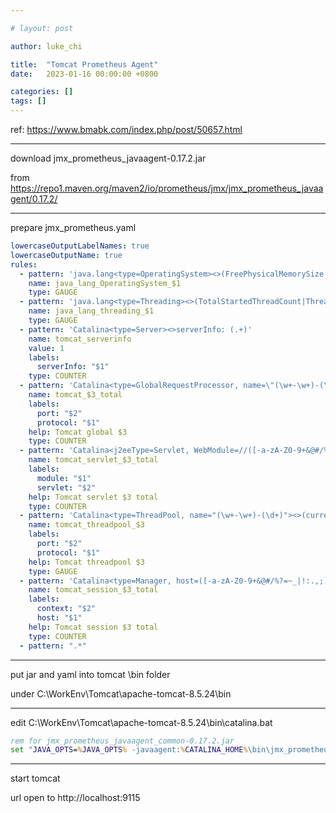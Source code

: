 ```yaml
---

# layout: post

author: luke_chi

title:  "Tomcat Prometheus Agent"
date:   2023-01-16 00:00:00 +0800

categories: []
tags: []
---
```


ref: https://www.bmabk.com/index.php/post/50657.html

---
download jmx_prometheus_javaagent-0.17.2.jar

from https://repo1.maven.org/maven2/io/prometheus/jmx/jmx_prometheus_javaagent/0.17.2/

---

prepare jmx_prometheus.yaml

```yaml
lowercaseOutputLabelNames: true
lowercaseOutputName: true
rules:
  - pattern: 'java.lang<type=OperatingSystem><>(FreePhysicalMemorySize|TotalPhysicalMemorySize|FreeSwapSpaceSize|TotalSwapSpaceSize|SystemCpuLoad|ProcessCpuLoad|OpenFileDescriptorCount|AvailableProcessors)'
    name: java_lang_OperatingSystem_$1
    type: GAUGE
  - pattern: 'java.lang<type=Threading><>(TotalStartedThreadCount|ThreadCount)'
    name: java_lang_threading_$1
    type: GAUGE
  - pattern: 'Catalina<type=Server><>serverInfo: (.+)'
    name: tomcat_serverinfo
    value: 1
    labels:
      serverInfo: "$1"
    type: COUNTER
  - pattern: 'Catalina<type=GlobalRequestProcessor, name=\"(\w+-\w+)-(\d+)\"><>(\w+):'
    name: tomcat_$3_total
    labels:
      port: "$2"
      protocol: "$1"
    help: Tomcat global $3
    type: COUNTER
  - pattern: 'Catalina<j2eeType=Servlet, WebModule=//([-a-zA-Z0-9+&@#/%?=~_|!:.,;]*[-a-zA-Z0-9+&@#/%=~_|]), name=([-a-zA-Z0-9+/$%~_-|!.]*), J2EEApplication=none, J2EEServer=none><>(requestCount|processingTime|errorCount):'
    name: tomcat_servlet_$3_total
    labels:
      module: "$1"
      servlet: "$2"
    help: Tomcat servlet $3 total
    type: COUNTER
  - pattern: 'Catalina<type=ThreadPool, name="(\w+-\w+)-(\d+)"><>(currentThreadCount|currentThreadsBusy|keepAliveCount|connectionCount|acceptCount|acceptorThreadCount|pollerThreadCount|maxThreads|minSpareThreads):'
    name: tomcat_threadpool_$3
    labels:
      port: "$2"
      protocol: "$1"
    help: Tomcat threadpool $3
    type: GAUGE
  - pattern: 'Catalina<type=Manager, host=([-a-zA-Z0-9+&@#/%?=~_|!:.,;]*[-a-zA-Z0-9+&@#/%=~_|]), context=([-a-zA-Z0-9+/$%~_-|!.]*)><>(processingTime|sessionCounter|rejectedSessions|expiredSessions):'
    name: tomcat_session_$3_total
    labels:
      context: "$2"
      host: "$1"
    help: Tomcat session $3 total
    type: COUNTER
  - pattern: ".*"	
```

---

put jar and yaml into tomcat \bin folder

under C:\WorkEnv\Tomcat\apache-tomcat-8.5.24\bin

---

edit C:\WorkEnv\Tomcat\apache-tomcat-8.5.24\bin\catalina.bat

```bat
rem for jmx_prometheus_javaagent_common-0.17.2.jar
set "JAVA_OPTS=%JAVA_OPTS% -javaagent:%CATALINA_HOME%\bin\jmx_prometheus_javaagent-0.17.2.jar=9115:jmx_prometheus.yaml"
```

---

start tomcat

url open to http://localhost:9115

